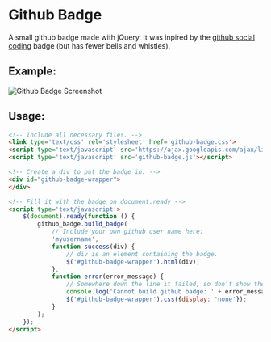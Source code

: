Github Badge
============

A small github badge made with jQuery. 
It was inpired by the [github social coding](http://githubbadge.appspot.com/) 
badge (but has fewer bells and whistles).


Example:
--------

![Github Badge Screenshot](http://welbornprod.com/dl/img/github-badge.png)

Usage:
------

```html
<!-- Include all necessary files. -->
<link type='text/css' rel='stylesheet' href='github-badge.css'>
<script type='text/javascript' src='https://ajax.googleapis.com/ajax/libs/jquery/2.1.4/jquery.min.js'></script>
<script type='text/javascript' src='github-badge.js'></script>

<!-- Create a div to put the badge in. -->
<div id="github-badge-wrapper">
</div>

<!-- Fill it with the badge on document.ready -->
<script type='text/javascript'>
    $(document).ready(function () {
        github_badge.build_badge(
            // Include your own github user name here:
            'myusername',
            function success(div) {
                // div is an element containing the badge.
                $('#github-badge-wrapper').html(div);
            },
            function error(error_message) {
                // Somewhere down the line it failed, so don't show the div.
                console.log('Cannot build github badge: ' + error_message);
                $('#github-badge-wrapper').css({display: 'none'});
            }
        );
    });
</script>
```
